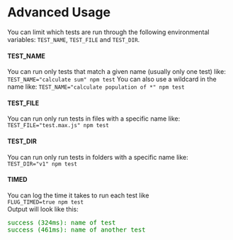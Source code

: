 # Advanced Usage
You can limit which tests are run through the following environmental variables: `TEST_NAME`, `TEST_FILE` and `TEST_DIR`.

#### TEST_NAME
You can run only tests that match a given name (usually only one test) like:
```TEST_NAME="calculate sum" npm test```
You can also use a wildcard in the name like:
```TEST_NAME="calculate population of *" npm test```

#### TEST_FILE
You can run only run tests in files with a specific name like:
```TEST_FILE="test.max.js" npm test```

#### TEST_DIR
You can run only run tests in folders with a specific name like:
```TEST_DIR="v1" npm test```

#### TIMED
You can log the time it takes to run each test like  
```FLUG_TIMED=true npm test```  
Output will look like this:
<pre>
<span style="color: green">success (324ms): name of test</span>
<span style="color: green">success (461ms): name of another test</span>
</pre>

